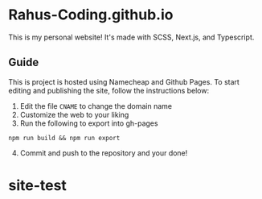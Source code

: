 # Rahus-Coding.github.io

This is my personal website! It's made with SCSS, Next.js, and Typescript. 

## Guide

This is project is hosted using Namecheap and Github Pages. To start editing and publishing the site, follow the instructions below: 

1. Edit the file `CNAME` to change the domain name
2. Customize the web to your liking
3. Run the following to export into gh-pages
```
npm run build && npm run export
```
4. Commit and push to the repository and your done!


# site-test
